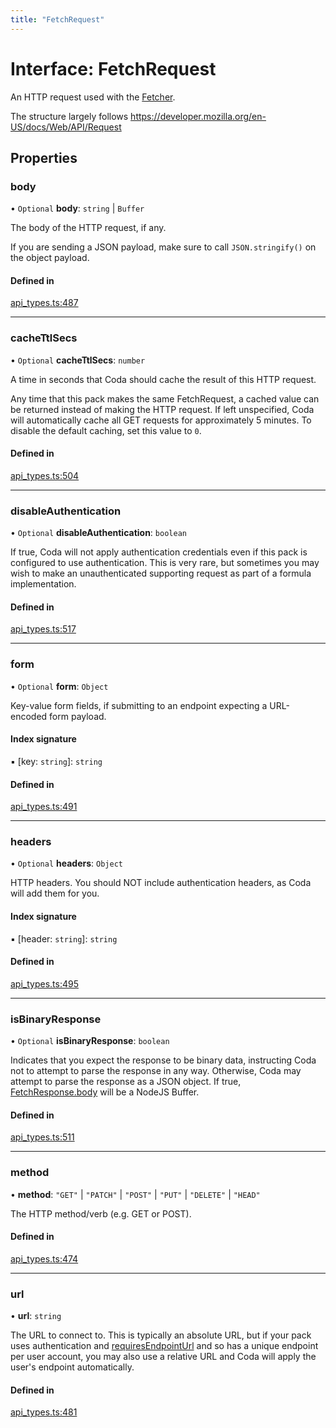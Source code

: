 ```yaml
---
title: "FetchRequest"
---
```

# Interface: FetchRequest

An HTTP request used with the [Fetcher](Fetcher.md).

The structure largely follows https://developer.mozilla.org/en-US/docs/Web/API/Request

## Properties

### body

• `Optional` **body**: `string` \| `Buffer`

The body of the HTTP request, if any.

If you are sending a JSON payload, make sure to call `JSON.stringify()` on the object payload.

#### Defined in

[api_types.ts:487](https://github.com/coda/packs-sdk/blob/main/api_types.ts#L487)

___

### cacheTtlSecs

• `Optional` **cacheTtlSecs**: `number`

A time in seconds that Coda should cache the result of this HTTP request.

Any time that this pack makes the same FetchRequest, a cached value can be returned
instead of making the HTTP request. If left unspecified, Coda will automatically
cache all GET requests for approximately 5 minutes. To disable the default caching,
set this value to `0`.

#### Defined in

[api_types.ts:504](https://github.com/coda/packs-sdk/blob/main/api_types.ts#L504)

___

### disableAuthentication

• `Optional` **disableAuthentication**: `boolean`

If true, Coda will not apply authentication credentials even if this pack is
configured to use authentication. This is very rare, but sometimes you may
wish to make an unauthenticated supporting request as part of a formula implementation.

#### Defined in

[api_types.ts:517](https://github.com/coda/packs-sdk/blob/main/api_types.ts#L517)

___

### form

• `Optional` **form**: `Object`

Key-value form fields, if submitting to an endpoint expecting a URL-encoded form payload.

#### Index signature

▪ [key: `string`]: `string`

#### Defined in

[api_types.ts:491](https://github.com/coda/packs-sdk/blob/main/api_types.ts#L491)

___

### headers

• `Optional` **headers**: `Object`

HTTP headers. You should NOT include authentication headers, as Coda will add them for you.

#### Index signature

▪ [header: `string`]: `string`

#### Defined in

[api_types.ts:495](https://github.com/coda/packs-sdk/blob/main/api_types.ts#L495)

___

### isBinaryResponse

• `Optional` **isBinaryResponse**: `boolean`

Indicates that you expect the response to be binary data, instructing Coda
not to attempt to parse the response in any way. Otherwise, Coda may attempt
to parse the response as a JSON object. If true, [FetchResponse.body](FetchResponse.md#body)
will be a NodeJS Buffer.

#### Defined in

[api_types.ts:511](https://github.com/coda/packs-sdk/blob/main/api_types.ts#L511)

___

### method

• **method**: ``"GET"`` \| ``"PATCH"`` \| ``"POST"`` \| ``"PUT"`` \| ``"DELETE"`` \| ``"HEAD"``

The HTTP method/verb (e.g. GET or POST).

#### Defined in

[api_types.ts:474](https://github.com/coda/packs-sdk/blob/main/api_types.ts#L474)

___

### url

• **url**: `string`

The URL to connect to. This is typically an absolute URL, but if your
pack uses authentication and [requiresEndpointUrl](AWSAccessKeyAuthentication.md#requiresendpointurl) and so has a unique
endpoint per user account, you may also use a relative URL and Coda will
apply the user's endpoint automatically.

#### Defined in

[api_types.ts:481](https://github.com/coda/packs-sdk/blob/main/api_types.ts#L481)
